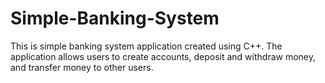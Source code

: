 # Simple-Banking-System
This is simple banking system application created using C++.  The application allows users to create accounts, deposit and withdraw money, and transfer money to other users.
